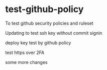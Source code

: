 # test-github-policy
To test github security policies and ruleset

Updating to test ssh key without commit signin


deploy key test by github policy

test https over 2FA

some more changes